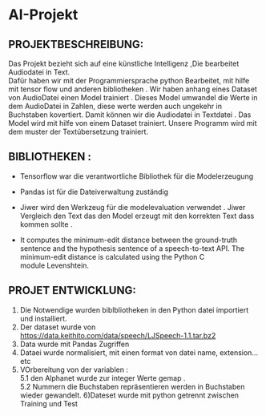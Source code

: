 # AI-Projekt

## PROJEKTBESCHREIBUNG: ##
Das Projekt  bezieht sich auf eine künstliche Intelligenz ,Die bearbeitet Audiodatei in Text.  
Dafür haben wir mit der Programmiersprache  python  Bearbeitet, mit hilfe mit tensor flow und anderen bibliotheken .
Wir haben anhang eines Dataset von AudioDatei einen Model trainiert . Dieses Model umwandel die Werte in dem AudioDatei in Zahlen,
diese werte  werden auch ungekehr in Buchstaben kovertiert. Damit können wir die Audiodatei  in  Textdatei . 
Das Model wird mit hilfe von einem Dataset trainiert. Unsere Programm wird mit dem muster  der Textúbersetzung trainiert.



## BIBLIOTHEKEN : ##

- Tensorflow war die verantwortliche Bibliothek für die Modelerzeugung 

* Pandas ist für die Dateiverwaltung zuständig 

* Jiwer wird den Werkzeug für die modelevaluation  verwendet . Jiwer Vergleich den Text das den Model erzeugt mit den korrekten Text  dass kommen sollte .

- It computes the minimum-edit distance between the ground-truth sentence and the hypothesis sentence of a speech-to-text API. The minimum-edit distance is calculated using the Python C module Levenshtein.


## PROJET ENTWICKLUNG: ## 
1)  Die Notwendige wurden  biblbliotheken in den Python datei importiert und installiert. 
2)  Der dataset wurde  von  https://data.keithito.com/data/speech/LJSpeech-1.1.tar.bz2
3) Data wurde mit Pandas Zugriffen
4) Dataei wurde normalisiert, mit einen format von datei name, extension... etc 
5) VOrbereitung von der variablen :<br />
  5.1 den Alphanet wurde zur integer Werte gemap .<br />
  5.2 Nummern die Buchstaben  repräsentieren  werden in Buchstaben  wieder gewandelt. 
6)Dateset wurde  mit python getrennt zwischen Training und  Test 
